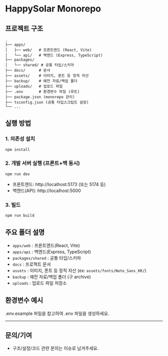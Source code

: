 # HappySolar Monorepo

## 프로젝트 구조

```
.
├── apps/
│   ├── web/   # 프론트엔드 (React, Vite)
│   └── api/   # 백엔드 (Express, TypeScript)
├── packages/
│   └── shared/ # 공통 타입/스키마
├── docs/      # 문서
├── assets/    # 이미지, 폰트 등 정적 자산
├── backup/    # 예전 자료/백업 폴더
├── uploads/   # 업로드 파일
├── .env       # 환경변수 파일 (루트)
├── package.json (monorepo 관리)
├── tsconfig.json (공통 타입스크립트 설정)
└── ...
```

## 실행 방법

### 1. 의존성 설치
```bash
npm install
```

### 2. 개발 서버 실행 (프론트+백 동시)
```bash
npm run dev
```
- 프론트엔드: http://localhost:5173 (또는 5174 등)
- 백엔드(API): http://localhost:5000

### 3. 빌드
```bash
npm run build
```

## 주요 폴더 설명
- `apps/web` : 프론트엔드(React, Vite)
- `apps/api` : 백엔드(Express, TypeScript)
- `packages/shared` : 공통 타입/스키마
- `docs` : 프로젝트 문서
- `assets` : 이미지, 폰트 등 정적 자산 (ex: `assets/fonts/Noto_Sans_KR/`)
- `backup` : 예전 자료/백업 폴더 (구 archive)
- `uploads` : 업로드 파일 저장소

## 환경변수 예시
.env.example 파일을 참고하여 .env 파일을 생성하세요.

---

## 문의/기여
- 구조/설정/코드 관련 문의는 이슈로 남겨주세요.